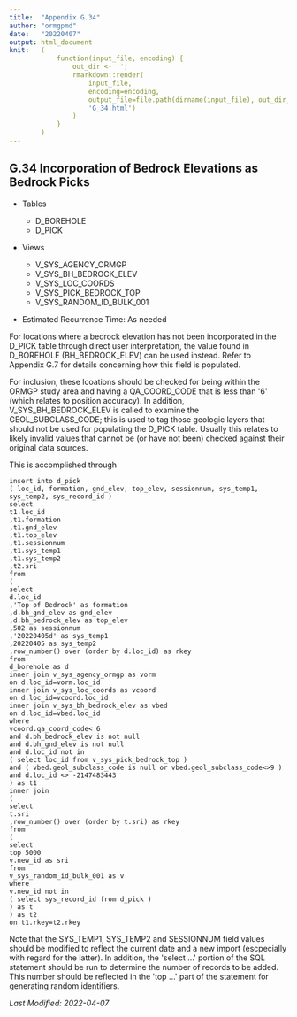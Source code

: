 ```yaml
---
title:  "Appendix G.34"
author: "ormgpmd"
date:   "20220407"
output: html_document
knit:   (
            function(input_file, encoding) {
                out_dir <- '';
                rmarkdown::render(
                    input_file,
                    encoding=encoding,
                    output_file=file.path(dirname(input_file), out_dir,
                    'G_34.html')
                )
            }
        )
---
```


## G.34 Incorporation of Bedrock Elevations as Bedrock Picks

* Tables
    + D_BOREHOLE
    + D_PICK

* Views 
    + V_SYS_AGENCY_ORMGP
    + V_SYS_BH_BEDROCK_ELEV
    + V_SYS_LOC_COORDS
    + V_SYS_PICK_BEDROCK_TOP
    + V_SYS_RANDOM_ID_BULK_001

* Estimated Recurrence Time: As needed

For locations where a bedrock elevation has not been incorporated in the
D_PICK table through direct user interpretation, the value found in D_BOREHOLE
(BH_BEDROCK_ELEV) can be used instead.  Refer to Appendix G.7 for details
concerning how this field is populated.

For inclusion, these lcoations should be checked for being within the ORMGP
study area and having a QA_COORD_CODE that is less than '6' (which relates to
position accuracy).  In addition, V_SYS_BH_BEDROCK_ELEV is called to examine
the GEOL_SUBCLASS_CODE; this is used to tag those geologic layers that should
not be used for populating the D_PICK table.  Usually this relates to likely
invalid values that cannot be (or have not been) checked against their
original data sources.

This is accomplished through

    insert into d_pick
    ( loc_id, formation, gnd_elev, top_elev, sessionnum, sys_temp1, sys_temp2, sys_record_id )
    select
    t1.loc_id
    ,t1.formation
    ,t1.gnd_elev
    ,t1.top_elev
    ,t1.sessionnum
    ,t1.sys_temp1
    ,t1.sys_temp2
    ,t2.sri
    from 
    (
    select
    d.loc_id
    ,'Top of Bedrock' as formation
    ,d.bh_gnd_elev as gnd_elev
    ,d.bh_bedrock_elev as top_elev
    ,502 as sessionnum
    ,'20220405d' as sys_temp1
    ,20220405 as sys_temp2
    ,row_number() over (order by d.loc_id) as rkey
    from 
    d_borehole as d
    inner join v_sys_agency_ormgp as vorm
    on d.loc_id=vorm.loc_id
    inner join v_sys_loc_coords as vcoord
    on d.loc_id=vcoord.loc_id
    inner join v_sys_bh_bedrock_elev as vbed
    on d.loc_id=vbed.loc_id
    where
    vcoord.qa_coord_code< 6
    and d.bh_bedrock_elev is not null
    and d.bh_gnd_elev is not null
    and d.loc_id not in
    ( select loc_id from v_sys_pick_bedrock_top )
    and ( vbed.geol_subclass_code is null or vbed.geol_subclass_code<>9 )
    and d.loc_id <> -2147483443
    ) as t1
    inner join
    (
    select
    t.sri
    ,row_number() over (order by t.sri) as rkey
    from 
    (
    select
    top 5000
    v.new_id as sri
    from 
    v_sys_random_id_bulk_001 as v
    where 
    v.new_id not in
    ( select sys_record_id from d_pick )
    ) as t
    ) as t2
    on t1.rkey=t2.rkey

Note that the SYS_TEMP1, SYS_TEMP2 and SESSIONNUM field values should be
modified to reflect the current date and a new import (escpecially with regard
for the latter).  In addition, the 'select ...' portion of the SQL statement
should be run to determine the number of records to be added.  This number
should be reflected in the 'top ...' part of the statement for generating
random identifiers.

*Last Modified: 2022-04-07*
